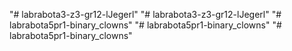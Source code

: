 "# labrabota3-z3-gr12-lJegerl" 
"# labrabota3-z3-gr12-lJegerl" 
"# labrabota5pr1-binary_clowns" 
"# labrabota5pr1-binary_clowns" 
"# labrabota5pr1-binary_clowns" 
